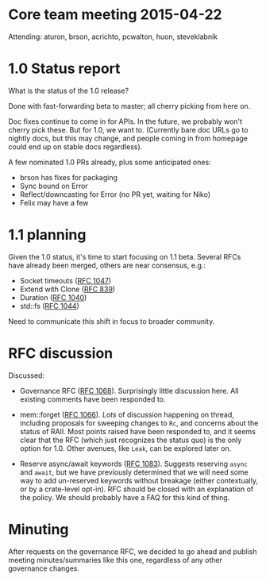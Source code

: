 # Core team meeting 2015-04-22

Attending: aturon, brson, acrichto, pcwalton, huon, steveklabnik

# 1.0 Status report

What is the status of the 1.0 release?

Done with fast-forwarding beta to master; all cherry picking from here on.

Doc fixes continue to come in for APIs. In the future, we probably
won't cherry pick these. But for 1.0, we want to. (Currently bare doc
URLs go to nightly docs, but this may change, and people coming in
from homepage could end up on stable docs regardless).

A few nominated 1.0 PRs already, plus some anticipated ones:
- brson has fixes for packaging
- Sync bound on Error
- Reflect/downcasting for Error (no PR yet, waiting for Niko)
- Felix may have a few

# 1.1 planning

Given the 1.0 status, it's time to start focusing on 1.1 beta. Several
RFCs have already been merged, others are near consensus, e.g.:

- Socket timeouts ([RFC 1047])
- Extend with Clone ([RFC 839])
- Duration ([RFC 1040])
- std::fs ([RFC 1044])

Need to communicate this shift in focus to broader community.

# RFC discussion

Discussed:

- Governance RFC ([RFC 1068]). Surprisingly little discussion here. All
  existing comments have been responded to.

- mem::forget ([RFC 1066]). *Lots* of discussion happening on thread,
  including proposals for sweeping changes to `Rc`, and concerns about
  the status of RAII. Most points raised have been responded to, and
  it seems clear that the RFC (which just recognizes the status quo)
  is the only option for 1.0. Other avenues, like `Leak`, can be
  explored later on.

- Reserve async/await keywords ([RFC 1083]). Suggests reserving `async`
  and `await`, but we have previously determined that we will need
  some way to add un-reserved keywords without breakage (either
  contextually, or by a crate-level opt-in). RFC should be closed with
  an explanation of the policy. We should probably have a FAQ for this
  kind of thing.

# Minuting

After requests on the governance RFC, we decided to go ahead and
publish meeting minutes/summaries like this one, regardless of any
other governance changes.

[RFC 1047]: https://github.com/rust-lang/rfcs/pull/1047
[RFC 839]: https://github.com/rust-lang/rfcs/pull/839
[RFC 1040]: https://github.com/rust-lang/rfcs/pull/1040
[RFC 1044]: https://github.com/rust-lang/rfcs/pull/1044
[RFC 1068]: https://github.com/rust-lang/rfcs/pull/1068
[RFC 1066]: https://github.com/rust-lang/rfcs/pull/1066
[RFC 1083]: https://github.com/rust-lang/rfcs/pull/1083
